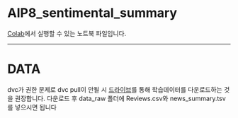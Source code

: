 # AIP8_sentimental_summary

[Colab](https://colab.research.google.com/github/bidulki/AIP8_sentimental_summary/blob/main/train.ipynb)에서 실행할 수 있는 노트북 파일입니다.


--------------------------------------------------------------

# DATA

dvc가 권한 문제로 dvc pull이 안될 시 [드라이브](https://drive.google.com/drive/folders/1PHsafzWTdy3YElyRf8FvHxZliGZrO4I9?usp=sharing)를 통해 학습데이터를 다운로드하는 것을 권장합니다.
다운로드 후 data_raw 폴더에 Reviews.csv와 news_summary.tsv를 넣으시면 됩니다

